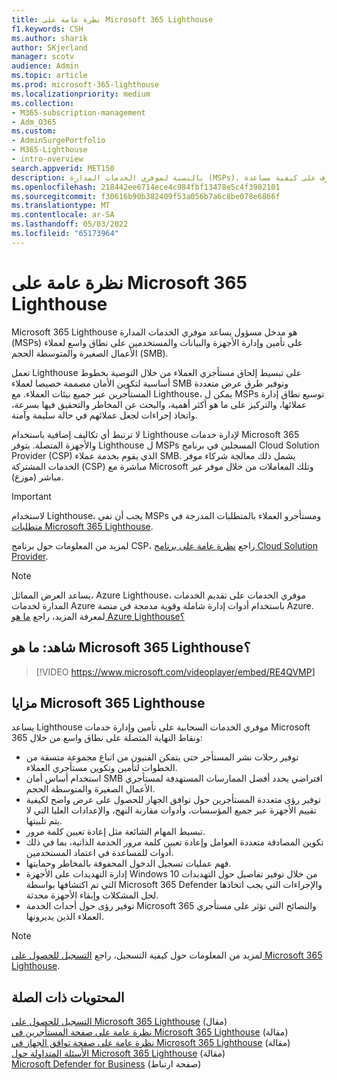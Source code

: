 ```yaml
---
title: نظرة عامة على Microsoft 365 Lighthouse
f1.keywords: CSH
ms.author: sharik
author: SKjerland
manager: scotv
audience: Admin
ms.topic: article
ms.prod: microsoft-365-lighthouse
ms.localizationpriority: medium
ms.collection:
- M365-subscription-management
- Adm_O365
ms.custom:
- AdminSurgePortfolio
- M365-Lighthouse
- intro-overview
search.appverid: MET150
description: بالنسبة لموفري الخدمات المدارة (MSPs)، تعرف على كيفية مساعدة Microsoft 365 Lighthouse في تأمين مستأجري العملاء وإدارتهم في موقع واحد.
ms.openlocfilehash: 218442ee6714ece4c984fbf13478e5c4f3982101
ms.sourcegitcommit: f30616b90b382409f53a056b7a6c8be078e6866f
ms.translationtype: MT
ms.contentlocale: ar-SA
ms.lasthandoff: 05/03/2022
ms.locfileid: "65173964"
---
```

# <a name="overview-of-microsoft-365-lighthouse"></a>نظرة عامة على Microsoft 365 Lighthouse

Microsoft 365 Lighthouse هو مدخل مسؤول يساعد موفري الخدمات المدارة (MSPs) على تأمين وإدارة الأجهزة والبيانات والمستخدمين على نطاق واسع لعملاء الأعمال الصغيرة والمتوسطة الحجم (SMB).

تعمل Lighthouse على تبسيط إلحاق مستأجري العملاء من خلال التوصية بخطوط أساسية لتكوين الأمان مصممة خصيصا لعملاء SMB وتوفير طرق عرض متعددة المستأجرين عبر جميع بيئات العملاء. مع Lighthouse، يمكن ل MSPs توسيع نطاق إدارة عملائها، والتركيز على ما هو أكثر أهمية، والبحث عن المخاطر والتحقيق فيها بسرعة، واتخاذ إجراءات لجعل عملائهم في حالة سليمة وآمنة.

لا ترتبط أي تكاليف إضافية باستخدام Lighthouse لإدارة خدمات Microsoft 365 والأجهزة المتصلة. يتوفر Lighthouse ل MSPs المسجلين في برنامج Cloud Solution Provider (CSP) الذي يقوم بخدمة عملاء SMB. يشمل ذلك معالجة شركاء موفر الخدمات المشتركة (CSP) مباشرة مع Microsoft وتلك المعاملات من خلال موفر غير مباشر (موزع).

> [!IMPORTANT] 
> لاستخدام Lighthouse، يجب أن تفي MSPs ومستأجرو العملاء بالمتطلبات المدرجة في [متطلبات Microsoft 365 Lighthouse](m365-lighthouse-requirements.md).

لمزيد من المعلومات حول برنامج CSP، راجع [نظرة عامة على برنامج Cloud Solution Provider](/partner-center/csp-overview).

> [!NOTE]  
> يساعد العرض المماثل، Azure Lighthouse، موفري الخدمات على تقديم الخدمات المدارة لخدمات Azure باستخدام أدوات إدارة شاملة وقوية مدمجة في منصة Azure. لمعرفة المزيد، راجع [ما هو Azure Lighthouse؟](/azure/lighthouse/overview)   

## <a name="watch-what-is-microsoft-365-lighthouse"></a>شاهد: ما هو Microsoft 365 Lighthouse؟

> [!VIDEO https://www.microsoft.com/videoplayer/embed/RE4QVMP]

## <a name="microsoft-365-lighthouse-benefits"></a>مزايا Microsoft 365 Lighthouse

يساعد Lighthouse موفري الخدمات السحابية على تأمين وإدارة خدمات Microsoft 365 ونقاط النهاية المتصلة على نطاق واسع من خلال:

- توفير رحلات نشر المستأجر حتى يتمكن الفنيون من اتباع مجموعة متسقة من الخطوات لتأمين وتكوين مستأجري العملاء. 
- استخدام أساس أمان SMB افتراضي يحدد أفضل الممارسات المستهدفة لمستأجري الأعمال الصغيرة والمتوسطة الحجم. 
- توفير رؤى متعددة المستأجرين حول توافق الجهاز للحصول على عرض واضح لكيفية تقييم الأجهزة عبر جميع المؤسسات، وأدوات مقارنة النهج، والإعدادات العليا التي لا يتم تلبيتها. 
- تبسيط المهام الشائعة مثل إعادة تعيين كلمة مرور.
- تكوين المصادقة متعددة العوامل وإعادة تعيين كلمة مرور الخدمة الذاتية، بما في ذلك أدوات للمساعدة في اعتماد المستخدمين. 
- فهم عمليات تسجيل الدخول المحفوفة بالمخاطر وحمايتها.
- إدارة التهديدات على الأجهزة Windows 10 من خلال توفير تفاصيل حول التهديدات التي تم اكتشافها بواسطة Microsoft 365 Defender والإجراءات التي يجب اتخاذها لحل المشكلات وإبقاء الأجهزة محدثة.
- توفير رؤى حول أحداث الخدمة Microsoft 365 والنصائح التي تؤثر على مستأجري العملاء الذين يديرونها.

> [!NOTE] 
> لمزيد من المعلومات حول كيفية التسجيل، راجع [التسجيل للحصول على Microsoft 365 Lighthouse](m365-lighthouse-sign-up.md).

## <a name="related-content"></a>المحتويات ذات الصلة

[التسجيل للحصول على Microsoft 365 Lighthouse](m365-lighthouse-sign-up.md) (مقال)  
[نظرة عامة على صفحة المستأجرين في Microsoft 365 Lighthouse](m365-lighthouse-tenants-page-overview.md) (مقالة)   
[نظرة عامة على صفحة توافق الجهاز في Microsoft 365 Lighthouse](m365-lighthouse-device-compliance-page-overview.md) (مقالة)   
[الأسئلة المتداولة حول Microsoft 365 Lighthouse](m365-lighthouse-faq.yml) (مقالة)   
[Microsoft Defender for Business](../security/defender-business/index.yml) (صفحة ارتباط)